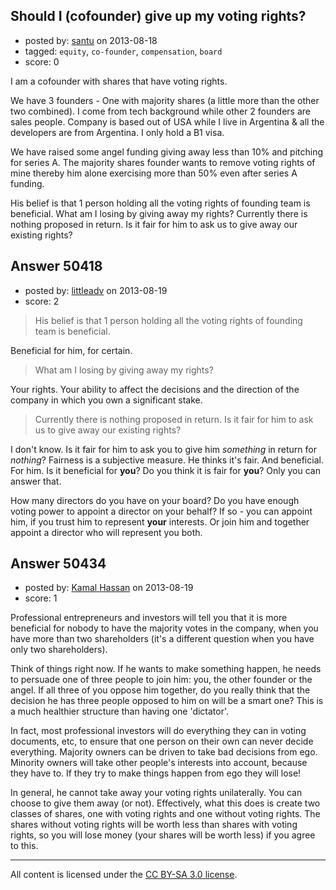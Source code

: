 ## Should I (cofounder) give up my voting rights?

- posted by: [santu](https://stackexchange.com/users/-1/21333-santu) on 2013-08-18
- tagged: `equity`, `co-founder`, `compensation`, `board`
- score: 0

I am a cofounder with shares that have voting rights.

We have 3 founders - One with majority shares (a little more than the other two combined). I come from tech background while other 2 founders are sales people. Company is based out of USA while I live in Argentina & all the developers are from Argentina. I only hold a B1 visa.

We have raised some angel funding giving away less than 10% and pitching for series A. The majority shares founder wants to remove voting rights of mine thereby him alone exercising more than 50% even after series A funding. 

His belief is that 1 person holding all the voting rights of founding team is beneficial. What am I losing by giving away my rights? Currently there is nothing proposed in return. Is it fair for him to ask us to give away our existing rights?




## Answer 50418

- posted by: [littleadv](https://stackexchange.com/users/-1/13808-littleadv) on 2013-08-19
- score: 2

> His belief is that 1 person holding all the voting rights of founding
> team is beneficial.

Beneficial for him, for certain.

> What am I losing by giving away my rights?

Your rights. Your ability to affect the decisions and the direction of the company in which you own a significant stake.

> Currently there is nothing proposed in return. Is it fair for him to
> ask us to give away our existing rights?

I don't know. Is it fair for him to ask you to give him *something* in return for *nothing*? Fairness is a subjective measure. He thinks it's fair. And beneficial. For him. Is it beneficial for **you**? Do you think it is fair for **you**? Only you can answer that.

How many directors do you have on your board? Do you have enough voting power to appoint a director on your behalf? If so - you can appoint him, if you trust him to represent **your** interests. Or join him and together appoint a director who will represent you both.


## Answer 50434

- posted by: [Kamal Hassan](https://stackexchange.com/users/-1/27332-kamal-hassan) on 2013-08-19
- score: 1

Professional entrepreneurs and investors will tell you that it is more beneficial for nobody to have the majority votes in the company, when you have more than two shareholders (it's a different question when you have only two shareholders).

Think of things right now. If he wants to make something happen, he needs to persuade one of three people to join him: you, the other founder or the angel. If all three of you oppose him together, do you really think that the decision he has three people opposed to him on will be a smart one? This is a much healthier structure than having one 'dictator'.

In fact, most professional investors will do everything they can in voting documents, etc, to ensure that one person on their own can never decide everything. Majority owners can be driven to take bad decisions from ego. Minority owners will take other people's interests into account, because they have to. If they try to make things happen from ego they will lose!

In general, he cannot take away your voting rights unilaterally. You can choose to give them away (or not). Effectively, what this does is create two classes of shares, one with voting rights and one without voting rights. The shares without voting rights will be worth less than shares with voting rights, so you will lose money (your shares will be worth less) if you agree to this.



---

All content is licensed under the [CC BY-SA 3.0 license](https://creativecommons.org/licenses/by-sa/3.0/).
